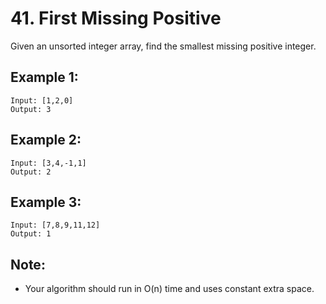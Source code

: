 # 41. First Missing Positive

Given an unsorted integer array, find the smallest missing positive integer.

## Example 1:

```
Input: [1,2,0]
Output: 3
```

## Example 2:

```
Input: [3,4,-1,1]
Output: 2
```

## Example 3:

```
Input: [7,8,9,11,12]
Output: 1
```

## Note:

* Your algorithm should run in O(n) time and uses constant extra space.
